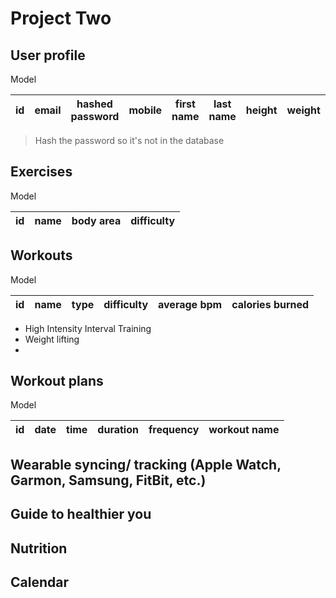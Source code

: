 # Project Two

## User profile
Model 

| id | email | hashed password | mobile | first name | last name | height | weight | target weight | age |  sex |
| --- | --- | --- | --- | --- | --- | --- | --- | --- | --- | --- |

>Hash the password so it's not in the database

## Exercises 
Model 

| id | name | body area | difficulty |
| --- | --- | --- | --- |

## Workouts 
Model 

| id | name | type | difficulty | average bpm | calories burned |
| --- | --- | --- | --- | --- | --- |

*  High Intensity Interval Training
*  Weight lifting 
*  

## Workout plans 
Model 

| id | date | time | duration | frequency | workout name |
| --- | --- | --- | --- | --- | --- |

## Wearable syncing/ tracking (Apple Watch, Garmon, Samsung, FitBit, etc.) 

## Guide to healthier you 

## Nutrition 

## Calendar
